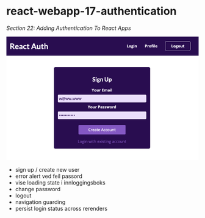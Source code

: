 # react-webapp-17-authentication
*Section 22: Adding Authentication To React Apps*

![app](src/assets/2021-06-18-signup.png)

- sign up / create new user
- error alert ved feil passord
- vise loading state i innloggingsboks
- change password
- logout
- navigation guarding
- persist login status across rerenders
